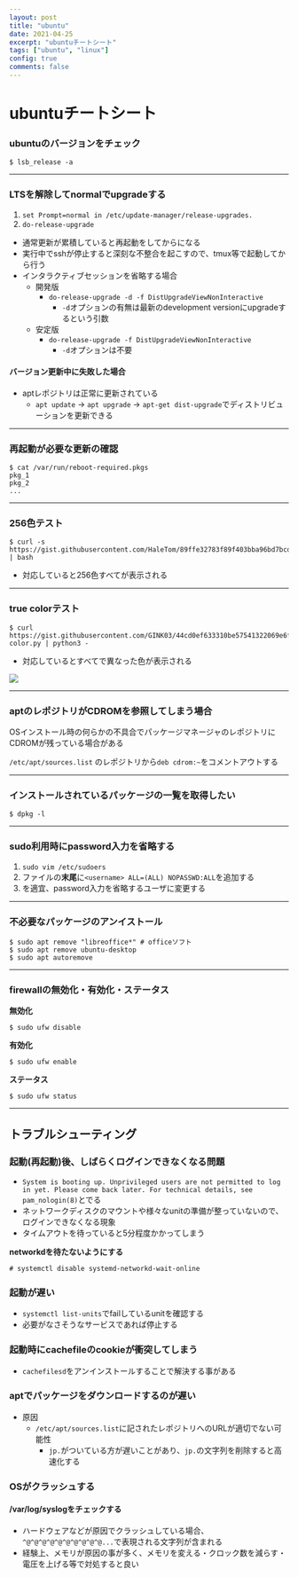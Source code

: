 ```yaml
---
layout: post
title: "ubuntu"
date: 2021-04-25
excerpt: "ubuntuチートシート"
tags: ["ubuntu", "linux"]
config: true
comments: false
---
```


# ubuntuチートシート

### ubuntuのバージョンをチェック

```console
$ lsb_release -a
```

---

### LTSを解除してnormalでupgradeする

 1. `set Prompt=normal in /etc/update-manager/release-upgrades.`
 2. `do-release-upgrade`
  - 通常更新が累積していると再起動をしてからになる
  - 実行中でsshが停止すると深刻な不整合を起こすので、tmux等で起動してから行う
  - インタラクティブセッションを省略する場合
    - 開発版
      - `do-release-upgrade -d -f DistUpgradeViewNonInteractive`
        - `-d`オプションの有無は最新のdevelopment versionにupgradeするという引数
    - 安定版
      - `do-release-upgrade -f DistUpgradeViewNonInteractive`
        - `-d`オプションは不要

#### バージョン更新中に失敗した場合
 - aptレポジトリは正常に更新されている
   - `apt update` -> `apt upgrade` -> `apt-get dist-upgrade`でディストリビューションを更新できる

---

### 再起動が必要な更新の確認

```console
$ cat /var/run/reboot-required.pkgs
pkg_1
pkg_2
...
```

---

### 256色テスト

```console
$ curl -s https://gist.githubusercontent.com/HaleTom/89ffe32783f89f403bba96bd7bcd1263/raw/ | bash
```
 - 対応していると256色すべてが表示される

---

### true colorテスト

```console
$ curl https://gist.githubusercontent.com/GINK03/44cd0ef633310be57541322069e6fead/raw/2937223fef28b064c3d64765b5cf9c85733818bd/true-color.py | python3 -
```
 - 対応しているとすべてで異なった色が表示される

<div>
  <img src="https://user-images.githubusercontent.com/4949982/115984521-6de75080-a5e2-11eb-848b-e233a0234c6c.png">
</div>

---

### aptのレポジトリがCDROMを参照してしまう場合
OSインストール時の何らかの不具合でパッケージマネージャのレポジトリにCDROMが残っている場合がある  

`/etc/apt/sources.list` のレポジトリから`deb cdrom:~`をコメントアウトする

---

### インストールされているパッケージの一覧を取得したい

```console
$ dpkg -l 
```

---

### sudo利用時にpassword入力を省略する
 1. `sudo vim /etc/sudoers`
 2. ファイルの**末尾**に`<username> ALL=(ALL) NOPASSWD:ALL`を追加する
 3. <username>を適宜、password入力を省略するユーザに変更する

---

### 不必要なパッケージのアンイストール

```console
$ sudo apt remove "libreoffice*" # officeソフト
$ sudo apt remove ubuntu-desktop
$ sudo apt autoremove
```

---

### firewallの無効化・有効化・ステータス

**無効化**  

```console
$ sudo ufw disable
```

**有効化**  

```console
$ sudo ufw enable
```

**ステータス**  

```console
$ sudo ufw status
```

---

## トラブルシューティング

### 起動(再起動)後、しばらくログインできなくなる問題
 - `System is booting up. Unprivileged users are not permitted to log in yet. Please come back later. For technical details, see pam_nologin(8)`とでる
 - ネットワークディスクのマウントや様々なunitの準備が整っていないので、ログインできなくなる現象
 - タイムアウトを待っていると5分程度かかってしまう

**networkdを待たないようにする**  
```console
# systemctl disable systemd-networkd-wait-online
```

### 起動が遅い
 - `systemctl list-units`でfailしているunitを確認する
 - 必要がなさそうなサービスであれば停止する

### 起動時にcachefileのcookieが衝突してしまう
 - `cachefilesd`をアンインストールすることで解決する事がある

### aptでパッケージをダウンロードするのが遅い　
 - 原因
   - `/etc/apt/sources.list`に記されたレポジトリへのURLが適切でない可能性
     - `jp.`がついている方が遅いことがあり、`jp.`の文字列を削除すると高速化する

### OSがクラッシュする
 
#### /var/log/syslogをチェックする
 - ハードウェアなどが原因でクラッシュしている場合、`^@^@^@^@^@^@^@^@^@^@...`で表現される文字列が含まれる
 - 経験上、メモリが原因の事が多く、メモリを変える・クロック数を減らす・電圧を上げる等で対処すると良い
